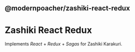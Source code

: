 ## @modernpoacher/zashiki-react-redux

# Zashiki React Redux

Implements *React* + *Redux* + *Sagas* for Zashiki Karakuri.
